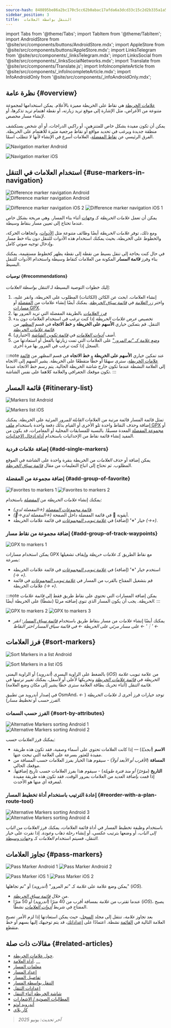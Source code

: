 ```yaml
---
source-hash: 840895be86a2bc170c5cc62b0abac17afda6a3dcd33c15c2d2b335a1a52fa27e
sidebar_position: 3
title:  التنقل بواسطة العلامات
---
```

import Tabs from '@theme/Tabs';
import TabItem from '@theme/TabItem';
import AndroidStore from '@site/src/components/buttons/AndroidStore.mdx';
import AppleStore from '@site/src/components/buttons/AppleStore.mdx';
import LinksTelegram from '@site/src/components/_linksTelegram.mdx';
import LinksSocial from '@site/src/components/_linksSocialNetworks.mdx';
import Translate from '@site/src/components/Translate.js';
import InfoIncompleteArticle from '@site/src/components/_infoIncompleteArticle.mdx';
import InfoAndroidOnly from '@site/src/components/_infoAndroidOnly.mdx';




## نظرة عامة {#overview}

[علامات الخريطة](../../personal/markers.md) هي نقاط على الخريطة مميزة بالأعلام. يمكن استخدامها لمجموعة متنوعة من الأغراض، مثل الإشارة إلى موقع تريد زيارته، أو نقطة اهتمام تريد تذكرها، أو لإنشاء مسار مخصص.

يمكن أن تكون مفيدة بشكل خاص للمتنزهين، أو راكبي الدراجات، أو أي شخص يستكشف منطقة جديدة ويرغب في تحديد مواقع أو نقاط مرجعية مثيرة للاهتمام على الخريطة. الفرق الرئيسي عن [نقاط المفضلة](../../personal/favorites.md)، العلامات أسرع في الإنشاء لأنها لا تتطلب اسمًا.

<Tabs groupId="operating-systems" queryString="current-os">

<TabItem value="android" label="أندرويد">

![Navigation marker Android](@site/static/img/navigation/marker/navigation_marker_android.png)

</TabItem>

<TabItem value="ios" label="iOS">

![Navigation marker iOS](@site/static/img/navigation/marker/navigation_marker_ios.png)

</TabItem>

</Tabs>


## استخدام العلامات في التنقل {#use-markers-in-navigation}

<Tabs groupId="operating-systems" queryString="current-os">

<TabItem value="android" label="أندرويد">

![Difference marker navigation Android](@site/static/img/navigation/marker/markers_ex_andr_2.png) ![Difference marker navigation Android](@site/static/img/navigation/marker/markers_ex_andr_1.png)

</TabItem>

<TabItem value="ios" label="iOS">

![Difference marker navigation iOS 2](@site/static/img/navigation/marker/markers_ex_ios_2.png) ![Difference marker navigation iOS 1](@site/static/img/navigation/marker/markers_ex_ios_1.png)

</TabItem>

</Tabs>

يمكن أن تعمل *علامات الخريطة* كـ [وجهات](./route-navigation#set-destinations) أثناء بناء المسار. وهي مريحة بشكل خاص عندما تحتاج إلى تعيين مسار بنقاط وسيطة.

ومع ذلك، توفر *علامات الخريطة* أيضًا وظائف متنوعة مثل [الأدوات](../../widgets/markers.md)، واتجاهات الحركة، والخطوط على الخريطة، بحيث يمكنك استخدام هذه الأدوات للتنقل دون بناء خط مسار وإدخال توجيه صوتي كامل.

في حال كنت بحاجة إلى تنقل بسيط من نقطة إلى نقطة يظهر كخطوط مستقيمة، يمكنك بناء وفرز ***قائمة المسار*** المكونة من العلامات كنقاط وسيطة واستخدام الأدوات للتنقل البسيط.


#### توصيات {#recommendations}

إليك خطوات التوصية البسيطة لـ *التنقل بواسطة العلامات*:

1. إنشاء العلامات. ابحث عن الكائن (الكائنات) المطلوب على الخريطة، وانقر عليه، واختر *[زر العلامة](../../personal/markers.md#add--edit-markers)* في *[قائمة سياق الخريطة](../../map/map-context-menu.md#add--edit-marker)*. يمكنك أيضًا إنشاء علامات من [المفضلة](#add-group-of-favorite) أو [مسارات GPX](#add-group-of-track-waypoints).
2. [*فرز العلامات*](#sort-markers) بالطريقة المفضلة التي تريد المرور بها
3. تخصيص *عرض علامات الخريطة* إذا كنت ترغب في استخدام العلامات دون بدء التنقل. قم بتمكين خياري **الأسهم على الخريطة** و **خط الاتجاه** في قسم *[المظهر](../../personal/markers.md#appearance-on-the-map)* من *[قائمة علامات الخريطة](../../personal/markers.md#actions)*.
4. أضف *[أدوات العلامات](../../personal/markers.md#markers)* في *[قائمة تكوين الشاشة](../../widgets/configure-screen.md)* (اختياري).
5. [*وضع علامة كـ "تم المرور"*](#pass-markers) على العلامات التي تمت زيارتها بالفعل أو استعادتها من السجل إذا كنت ترغب في المرور بها مرة أخرى.

:::note
عند تمكين خياري **الأسهم على الخريطة** و **خط الاتجاه** في قسم *المظهر* من [قائمة علامات الخريطة](../../personal/markers.md#appearance-on-the-map)، سترى سهمًا أو خطًا متقطعًا على الخريطة. يشير السهم إلى الاتجاه إلى العلامة النشطة عندما تكون خارج شاشة الخريطة الحالية. يتم رسم خط الاتجاه عندما تكون موقعك الجغرافي والعلامة كلاهما على نفس الشاشة.
:::


## قائمة المسار {#itinerary-list}

<Tabs groupId="operating-systems" queryString="current-os">

<TabItem value="android" label="أندرويد">

![Markers list Android](@site/static/img/navigation/marker/markers_list_andr.png)

</TabItem>

<TabItem value="ios" label="iOS">

![Markers list iOS](@site/static/img/navigation/marker/markers_list_ios.png)

</TabItem>

</Tabs>


تمثل قائمة المسار قائمة مرتبة من العلامات *القابلة للمرور* المرئية على الخريطة. يمكنك إضافة وحذف النقاط واحدة تلو الأخرى أو القيام بذلك دفعة واحدة باستخدام [ملف GPX](#add-group-of-track-waypoints) أو [مجموعة المفضلة](#add-group-of-favorite) المعدة مسبقًا. بالنسبة للمسابقات المحلية أو المغامرات، قد يكون من المفيد إنشاء قائمة نقاط من الإحداثيات باستخدام [أداة إدخال الإحداثيات](../../plan-route/coordinate-input.md).


### إضافة علامات فردية {#add-single-markers}

يمكن إضافة أو حذف *العلامات* من الخريطة بنقرة واحدة على الشاشة في الموقع المطلوب. ثم تحتاج إلى اتباع التعليمات من مقال *[قائمة سياق الخريطة](../../map/map-context-menu.md#add--edit-marker)*.


### إضافة مجموعة من المفضلة {#add-group-of-favorite}

<InfoAndroidOnly />

![Favorites to markers 1](@site/static/img/navigation/marker/markers_favorites_andr_3.png) ![Favorites to markers 2](@site/static/img/navigation/marker/markers_favorites_andr_2.png)

يمكنك إنشاء *علامات الخريطة* من *[المفضلة](../../personal/favorites.md)* باستخدام:

- *[قائمة مجموعات المفضلة](../../personal/favorites.md#favorite-group-actions)* *(<Translate android="true" ids="shared_string_menu,shared_string_my_places"/>→المفضلة لدي)*.
- أيقونة &#128681; في قائمة المفضلة داخل الصفحة *(<Translate android="true" ids="shared_string_menu,shared_string_my_places"/>→المفضلة لدي→&#128681;)*.
- خيار **'+'** (إضافة) في *[علامة تبويب المجموعات](../../personal/markers.md#marker-groups)* في قائمة علامات الخريطة *(<Translate android="true" ids="shared_string_menu,map_markers,shared_string_groups"/>→+)*.


### إضافة مجموعة من نقاط مسار {#add-group-of-track-waypoints}

<InfoAndroidOnly />

![GPX to markers 1](@site/static/img/navigation/marker/track_to_markers_andr.png)

يمكن استخدام مسارات GPX مع نقاط الطريق كـ *علامات خريطة* وإيقاف تشغيلها بسرعة:

- استخدم خيار **'+'** (إضافة) في *[علامة تبويب المجموعات](../../personal/markers.md#marker-groups)* في قائمة علامات الخريطة *(<Translate android="true" ids="shared_string_menu,map_markers,shared_string_groups"/>→ +)*.
- قم بتشغيل المفتاح بالقرب من المسار في *[علامة تبويب المجموعات](../../personal/markers.md#marker-groups)* في قائمة علامات الخريطة *(<Translate android="true" ids="shared_string_menu,map_markers,shared_string_groups"/>→ +)*.

:::note
يمكن إضافة المسارات التي تحتوي على نقاط طريق فقط إلى *قائمة علامات الخريطة*. يجب أن يكون المسار الذي تنوي إضافته مرئيًا (نشطًا) على الخريطة أيضًا.
:::

![GPX to markers 2](@site/static/img/navigation/marker/track_to_markers_andr_2.png) ![GPX to markers 3](@site/static/img/navigation/marker/track_to_markers_andr_3.png)

- يمكنك أيضًا إنشاء *علامات* من مسار بنقاط طريق باستخدام *[قائمة سياق المسار](../../map/tracks/track-context-menu.md#points--waypoints)*: *انقر على مسار مرئي على الخريطة ← في قائمة سياق المسار اختر النقاط ← '&#8942;' ← <Translate android="true" ids="add_group_to_markers"/>*


## فرز العلامات {#sort-markers}

<Tabs groupId="operating-systems" queryString="current-os">

<TabItem value="android" label="أندرويد">

![Sort Markers in a list Android](@site/static/img/navigation/marker/sort_markers_andr.png)

</TabItem>

<TabItem value="ios" label="iOS">

![Sort Markers in a list iOS](@site/static/img/navigation/marker/sort_markers_ios.png)

</TabItem>

</Tabs>

بالضغط على الزاوية اليسرى (*أندرويد*) أو الزاوية اليمنى (*iOS*) من علامة تبويب *علامة الخريطة* في *[قائمة علامات الخريطة](../../personal/markers.md#itinerary-list)* وتحريكها لأعلى أو لأسفل، يمكنك تغيير ترتيبها في *قائمة التنقل* (أثناء تحريك بطاقة العلامة سترى خطًا يشير إلى مكان وضع العلامة).

في إصدار أندرويد من تطبيق OsmAnd، توجد خيارات فرز أخرى لـ *علامات الخريطة* (*<Translate android="true" ids="shared_string_menu,map_markers,shared_string_more"/> ←* *الفرز حسب* أو *تخطيط مسار*).


### الفرز حسب السمات {#sort-by-attributes}

<Tabs groupId="operating-systems" queryString="current-os">

<TabItem value="android" label="أندرويد">

![Alternative Markers sorting Android 1](@site/static/img/navigation/marker/sorting_markers_andr_1.png) ![Alternative Markers sorting Android 2](@site/static/img/navigation/marker/sorting_markers_andr_2.png)

</TabItem>

<TabItem value="ios" label="iOS">

<InfoAndroidOnly />

</TabItem>

</Tabs>

يمكنك فرز *العلامات* حسب:

- **الاسم** (*أبجديًا*) — إذا كانت العلامات تحتوي على أسماء وصفية، فقد تكون هذه طريقة مفيدة للعثور بسرعة على العلامة التي تبحث عنها.
- **المسافة** (*الأقرب أو الأبعد أولاً*) - سيقوم هذا الخيار بفرز العلامات حسب المسافة من موقعك الحالي.
- **التاريخ** (*مؤخرًا أو منذ فترة طويلة*) - سيقوم هذا بفرز العلامات حسب تاريخ إضافتها. إذا قمت بإضافة العديد من العلامات بمرور الوقت، فقد تكون هذه طريقة مفيدة لمعرفة أي منها هو الأحدث.


### إعادة الترتيب باستخدام أداة تخطيط المسار {#reorder-with-a-plan-route-tool}

<InfoAndroidOnly />

![Alternative Markers sorting Android 3](@site/static/img/navigation/marker/sorting_markers_andr_3.png) ![Alternative Markers sorting Android 4](@site/static/img/navigation/marker/sorting_markers_andr_4.png)

باستخدام وظيفة تخطيط المسار في أداة قائمة العلامات، يمكنك فرز *العلامات* *من الباب إلى الباب*، أو وضعها بترتيب عكسي، أو إنشاء *رحلة ذهاب وعودة*. إذا نقرت على خيار *التنقل*، فسيتم استخدام *العلامات* كـ [وجهات وسيطة](../setup/route-navigation.md#intermediate-destinations).


## تجاوز العلامات {#pass-markers}

<Tabs groupId="operating-systems" queryString="current-os">

<TabItem value="android" label="أندرويد">

![Pass Marker Android 1](@site/static/img/navigation/marker/pass_markers_andr_1.png) ![Pass Marker Android 2](@site/static/img/navigation/marker/pass_markers_andr_2.png)

</TabItem>

<TabItem value="ios" label="iOS">

![Pass Marker iOS 1](@site/static/img/navigation/marker/pass_markers_ios_1.png) ![Pass Marker iOS 2](@site/static/img/navigation/marker/pass_markers_ios_2.png)

</TabItem>

</Tabs>

يمكن وضع علامة على *علامة* كـ "تم المرور" (*أندرويد*) أو "تم تجاهلها" (*iOS*).

- من خلال *[قائمة سياق الخريطة](../../map/map-context-menu.md#add--edit-marker)*.
- عندما تقترب من *علامة* بمسافة أقرب من 40 مترًا (*أندرويد*) أو 50 مترًا (*iOS*)، يصبح المفتاح في شريط *[أدوات العلامات](../../widgets/markers.md#top-bar-widget)* نشطًا.

بعد تجاوز *علامة*، تنتقل إلى مجلد [السجل](../../personal/markers.md#history)، حيث يمكن استعادتها إذا لزم الأمر. تصبح العلامة التالية في [القائمة](#itinerary-list) نشطة. اعتمادًا على [إعداداتك](#use-markers-in-navigation)، قد يتم توجيهك إليها بسهم أو خط متقطع.


## مقالات ذات صلة {#related-articles}

- [حول علامات الخريطة](../../personal/markers.md).
- [أداة العلامة](../../widgets/markers.md).
__
- [معلمات المسار](../routing/osmand-routing.md#routing-types)
- [إعداد المسار](./route-navigation.md)
- [تفاصيل المسار](./route-details.md)
- [التنقل بواسطة المسار](./gpx-navigation.md)
- [إعدادات التنقل](../guidance/navigation-settings.md)
- [شاشة الخريطة أثناء التنقل](../guidance/map-during-navigation.md)
- [المطالبات الصوتية / الإشعارات](../guidance/voice-navigation.md)
- [أندرويد أوتو](../auto-car.md)
- [كار بلاي](../car-play.md)

> *آخر تحديث: يونيو 2025*